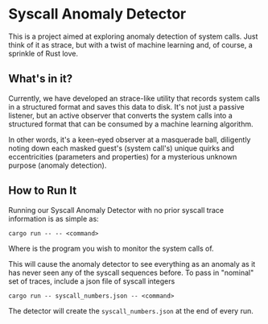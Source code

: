 # Syscall Anomaly Detector

 This is a project aimed at exploring anomaly detection of system calls. Just think of it as strace, but with a twist of machine learning and, of course, a sprinkle of Rust love.

## What's in it?
Currently, we have developed an strace-like utility that records system calls in a structured format and saves this data to disk. It's not just a passive listener, but an active observer that converts the system calls into a structured format that can be consumed by a machine learning algorithm.

In other words, it's a keen-eyed observer at a masquerade ball, diligently noting down each masked guest's (system call's) unique quirks and eccentricities (parameters and properties) for a mysterious unknown purpose (anomaly detection).

## How to Run It

Running our Syscall Anomaly Detector with no prior syscall trace information is as simple as:

```shell
cargo run -- -- <command>
```

Where <command> is the program you wish to monitor the system calls of.

This will cause the anomaly detector to see everything as an anomaly as it has never seen any of the syscall sequences before. To pass in "nominal" set of traces,
include a json file of syscall integers

```shell
cargo run -- syscall_numbers.json -- <command>
```

The detector will create the `syscall_numbers.json` at the end of every run.
